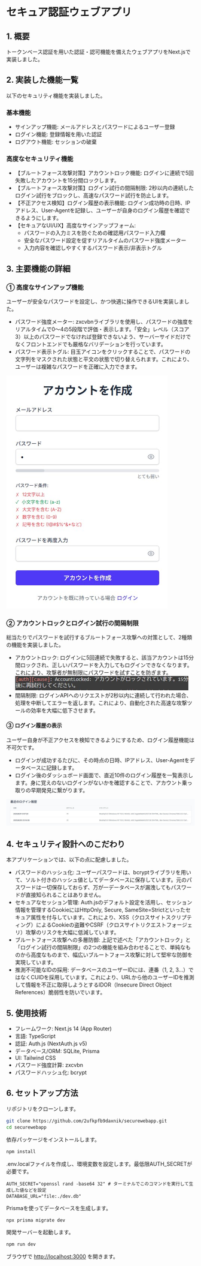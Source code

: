# セキュア認証ウェブアプリ

## 1. 概要

トークンベース認証を用いた認証・認可機能を備えたウェブアプリをNext.jsで実装しました。

## 2. 実装した機能一覧

以下のセキュリティ機能を実装しました。

### 基本機能

- サインアップ機能: メールアドレスとパスワードによるユーザー登録
- ログイン機能: 登録情報を用いた認証
- ログアウト機能: セッションの破棄

### 高度なセキュリティ機能

- 【ブルートフォース攻撃対策】アカウントロック機能: ログインに連続で5回失敗したアカウントを15分間ロックします。
- 【ブルートフォース攻撃対策】ログイン試行の間隔制限: 2秒以内の連続したログイン試行をブロックし、高速なパスワード試行を防止します。
- 【不正アクセス検知】ログイン履歴の表示機能: ログイン成功時の日時、IPアドレス、User-Agentを記録し、ユーザーが自身のログイン履歴を確認できるようにします。
- 【セキュアなUI/UX】高度なサインアップフォーム:
  - パスワードの入力ミスを防ぐための確認用パスワード入力欄
  - 安全なパスワード設定を促すリアルタイムのパスワード強度メーター
  - 入力内容を確認しやすくするパスワード表示/非表示トグル

## 3. 主要機能の詳細

### ① 高度なサインアップ機能

ユーザーが安全なパスワードを設定し、かつ快適に操作できるUIを実装しました。

- パスワード強度メーター: zxcvbnライブラリを使用し、パスワードの強度をリアルタイムで0〜4の5段階で評価・表示します。「安全」レベル（スコア3）以上のパスワードでなければ登録できないよう、サーバーサイドだけでなくフロントエンドでも厳格なバリデーションを行っています。
- パスワード表示トグル: 目玉アイコンをクリックすることで、パスワードの文字列をマスクされた状態と平文の状態で切り替えられます。これにより、ユーザーは複雑なパスワードを正確に入力できます。

![アカウント作成](./img/signup.jpg)

### ② アカウントロックとログイン試行の間隔制限

総当たりでパスワードを試行するブルートフォース攻撃への対策として、2種類の機能を実装しました。

- アカウントロック: ログインに5回連続で失敗すると、該当アカウントは15分間ロックされ、正しいパスワードを入力してもログインできなくなります。これにより、攻撃者が無制限にパスワードを試すことを防ぎます。
![ロック](./img/lock.jpg)
- 間隔制限: ログインAPIへのリクエストが2秒以内に連続して行われた場合、処理を中断してエラーを返します。これにより、自動化された高速な攻撃ツールの効率を大幅に低下させます。

#### ③ ログイン履歴の表示

ユーザー自身が不正アクセスを検知できるようにするため、ログイン履歴機能は不可欠です。

- ログインが成功するたびに、その時点の日時、IPアドレス、User-Agentをデータベースに記録します。
- ログイン後のダッシュボード画面で、直近10件のログイン履歴を一覧表示します。身に覚えのないログインがないかを確認することで、アカウント乗っ取りの早期発見に繋がります。

![ダッシュボード](./img/dashboard.jpg)

## 4. セキュリティ設計へのこだわり

本アプリケーションでは、以下の点に配慮しました。

- パスワードのハッシュ化: ユーザーパスワードは、bcryptライブラリを用いて、ソルト付きのハッシュ値としてデータベースに保存しています。元のパスワードは一切保存しておらず、万が一データベースが漏洩してもパスワードが直接知られることはありません。
- セキュアなセッション管理: Auth.jsのデフォルト設定を活用し、セッション情報を管理するCookieにはHttpOnly, Secure, SameSite=Strictといったセキュア属性を付与しています。これにより、XSS（クロスサイトスクリプティング）によるCookieの盗難やCSRF（クロスサイトリクエストフォージェリ）攻撃のリスクを大幅に低減しています。
- ブルートフォース攻撃への多層防御: 上記で述べた「アカウントロック」と「ログイン試行の間隔制限」の2つの機能を組み合わせることで、単純なものから高度なものまで、幅広いブルートフォース攻撃に対して堅牢な防御を実現しています。
- 推測不可能なIDの採用: データベースのユーザーIDには、連番（1, 2, 3...）ではなくCUIDを採用しています。これにより、URLから他のユーザーIDを推測して情報を不正に取得しようとするIDOR（Insecure Direct Object References）脆弱性を防いでいます。

## 5. 使用技術

- フレームワーク: Next.js 14 (App Router)
- 言語: TypeScript
- 認証: Auth.js (NextAuth.js v5)
- データベース/ORM: SQLite, Prisma
- UI: Tailwind CSS
- パスワード強度計算: zxcvbn
- パスワードハッシュ化: bcrypt

## 6. セットアップ方法

リポジトリをクローンします。

```bash
git clone https://github.com/2ufkpfb9daxnik/securewebapp.git
cd securewebapp
```

依存パッケージをインストールします。

```bash
npm install
```

.env.localファイルを作成し、環境変数を設定します。最低限AUTH_SECRETが必要です。

```.env.local
AUTH_SECRET="openssl rand -base64 32" # ターミナルでこのコマンドを実行して生成した値などを設定
DATABASE_URL="file:./dev.db"
```

Prismaを使ってデータベースを生成します。

```bash
npx prisma migrate dev
```

開発サーバーを起動します。

```bash
npm run dev
```

ブラウザで [http://localhost:3000](http://localhost:3000) を開きます。
